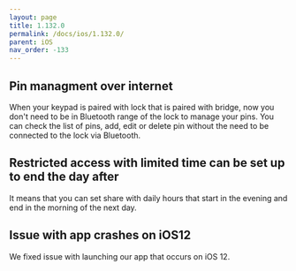 ```yaml
---
layout: page
title: 1.132.0
permalink: /docs/ios/1.132.0/
parent: iOS
nav_order: -133
---
```


## Pin managment over internet
When your keypad is paired with lock that is paired with bridge, now you don't need to be in Bluetooth range of the lock to manage your pins. You can check the list of pins, add, edit or delete pin without the need to be connected to the lock via Bluetooth. 

## Restricted access with limited time can be set up to end the day after 
It means that you can set share with daily hours that start in the evening and end in the morning of the next day.

## Issue with app crashes on iOS12
We fixed issue with launching our app that occurs on iOS 12.